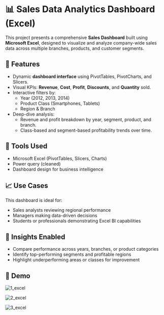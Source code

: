 # 📊 Sales Data Analytics Dashboard (Excel)

This project presents a comprehensive **Sales Dashboard** built using **Microsoft Excel**, designed to visualize and analyze company-wide sales data across multiple branches, products, and customer segments.

## 📌 Features

- Dynamic **dashboard interface** using PivotTables, PivotCharts, and Slicers.
- Visual KPIs: **Revenue**, **Cost**, **Profit**, **Discounts**, and **Quantity** sold.
- Interactive filters by:
  - Year (2012, 2013, 2014)
  - Product Class (Smartphones, Tablets)
  - Region & Branch
- Deep-dive analysis:
  - Revenue and profit breakdown by year, segment, product, and branch.
  - Class-based and segment-based profitability trends over time.

## 🧰 Tools Used

- Microsoft Excel (PivotTables, Slicers, Charts)
- Power query (cleaned)
- Dashboard design for business intelligence

## 📈 Use Cases

This dashboard is ideal for:
- Sales analysts reviewing regional performance
- Managers making data-driven decisions
- Students or professionals demonstrating Excel BI capabilities

## 🧠 Insights Enabled

- Compare performance across years, branches, or product categories
- Identify top-performing segments and profitable regions
- Highlight underperforming areas or classes for improvement

## 🔗 Demo

![1_excel](https://github.com/user-attachments/assets/6bc89e62-54c5-4a89-aafd-1141e1e820c7)

![2_excel](https://github.com/user-attachments/assets/fa21db56-1419-469e-a0f0-3380c29b0c89)

![3_excel](https://github.com/user-attachments/assets/3922841e-df59-4a86-9113-c4c5647adbc8)







